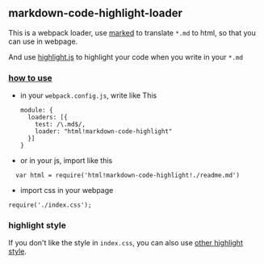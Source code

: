 markdown-code-highlight-loader
--

This is a webpack loader, use [marked](https://github.com/chjj/marked) to translate `*.md` to html, so that you can use in webpage.

And use [highlight.js](https://github.com/isagalaev/highlight.js) to highlight your code when you write in your `*.md`

### [how to use](./example)
  * in your `webpack.config.js`, write like This

    ```
    module: {
      loaders: [{
        test: /\.md$/,
        loader: "html!markdown-code-highlight"
      }]
    }
    ```

  * or in your js, import like this

  ```
    var html = require('html!markdown-code-highlight!./readme.md')
  ```

  * import css in your webpage

  ```
  require('./index.css');
  ```

### highlight style

If you don't like the style in `index.css`, you can also use [other highlight style](https://github.com/isagalaev/highlight.js/tree/master/src/styles).
